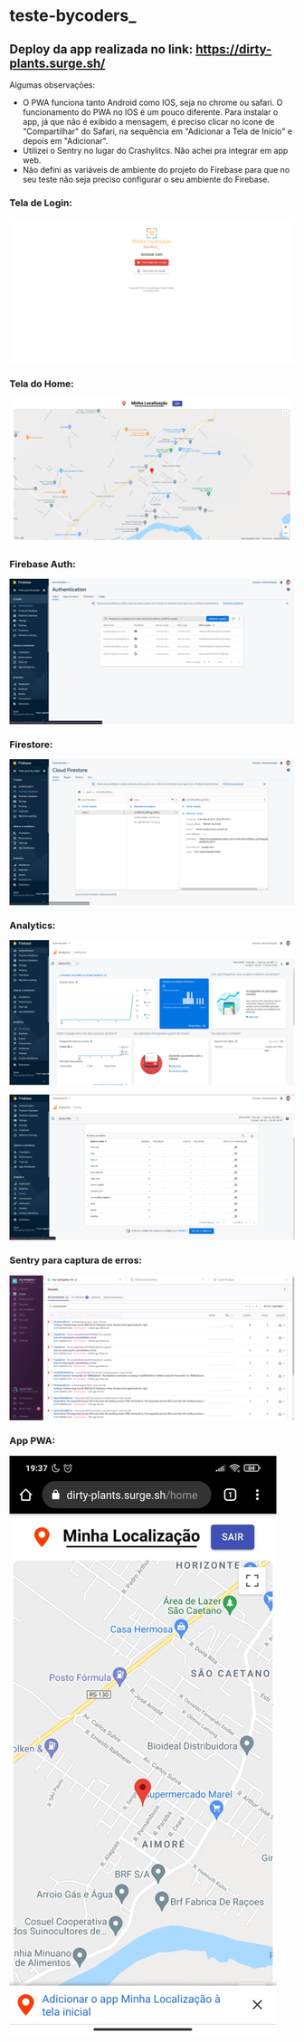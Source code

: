 # teste-bycoders_

## Deploy da app realizada no link: https://dirty-plants.surge.sh/

Algumas observações:

* O PWA funciona tanto Android como IOS, seja no chrome ou safari. O funcionamento do PWA no IOS é um pouco diferente. Para instalar o app, já que não é exibido a mensagem, é preciso clicar no ícone de "Compartilhar" do Safari, na sequência em "Adicionar a Tela de Início" e depois em "Adicionar".
* Utilizei o Sentry no lugar do Crashylitcs. Não achei pra integrar em app web.
* Não defini as variáveis de ambiente do projeto do Firebase para que no seu teste não seja preciso configurar o seu ambiente do Firebase.

### Tela de Login:
![](github/singUp.png)

### Tela do Home:
![](github/home.png)

### Firebase Auth:
![](github/authentication.png)

### Firestore:
![](github/firestore.png)

### Analytics:
![](github/analytics.png)

![](github/analytics-2.png)

### Sentry para captura de erros:
![](github/sentry-errors.png)

### App PWA:
![](github/pwa.jpeg)
